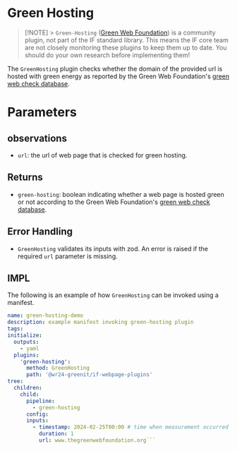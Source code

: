 # Green Hosting

> [!NOTE] > `Green-Hosting` ([Green Web Foundation](https://www.thegreenwebfoundation.org/tools/green-web-dataset/)) is a community plugin, not part of the IF standard library. This means the IF core team are not closely monitoring these plugins to keep them up to date. You should do your own research before implementing them!

The `GreenHosting` plugin checks whether the domain of the provided url is hosted with green energy as reported by the Green Web Foundation's [green web check database](https://www.thegreenwebfoundation.org/green-web-check/).

# Parameters

## observations

- `url`: the url of web page that is checked for green hosting.

## Returns

- `green-hosting`: boolean indicating whether a web page is hosted green or not according to the Green Web Foundation's [green web check database](https://www.thegreenwebfoundation.org/green-web-check/).

## Error Handling

- `GreenHosting` validates its inputs with zod. An error is raised if the required `url` parameter is missing.

## IMPL

The following is an example of how `GreenHosting` can be invoked using a manifest.

```yaml
name: green-hosting-demo
description: example manifest invoking green-hosting plugin
tags:
initialize:
  outputs:
    - yaml
  plugins:
    'green-hosting':
      method: GreenHosting
      path: '@wr24-greenit/if-webpage-plugins'
tree:
  children:
    child:
      pipeline:
        - green-hosting
      config:
      inputs:
        - timestamp: 2024-02-25T00:00 # time when measurement occurred
          duration: 1
          url: www.thegreenwebfoundation.org```
```
